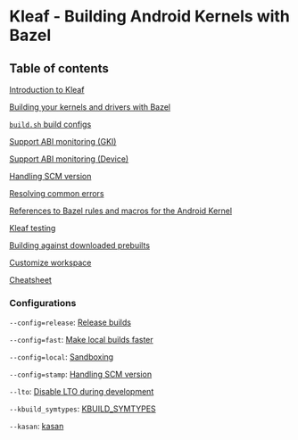 # Kleaf - Building Android Kernels with Bazel

## Table of contents

[Introduction to Kleaf](docs/kleaf.md)

[Building your kernels and drivers with Bazel](docs/impl.md)

[`build.sh` build configs](docs/build_configs.md)

[Support ABI monitoring (GKI)](docs/abi.md)

[Support ABI monitoring (Device)](docs/abi_device.md)

[Handling SCM version](docs/scmversion.md)

[Resolving common errors](docs/errors.md)

[References to Bazel rules and macros for the Android Kernel](https://ci.android.com/builds/latest/branches/aosp_kernel-common-android-mainline/targets/kleaf_docs/view/index.html)

[Kleaf testing](docs/testing.md)

[Building against downloaded prebuilts](docs/download_prebuilt.md)

[Customize workspace](docs/workspace.md)

[Cheatsheet](docs/cheatsheet.md)

### Configurations

`--config=release`: [Release builds](docs/release.md)

`--config=fast`: [Make local builds faster](docs/fast.md)

`--config=local`: [Sandboxing](docs/sandbox.md)

`--config=stamp`: [Handling SCM version](docs/scmversion.md)

`--lto`: [Disable LTO during development](docs/lto.md)

`--kbuild_symtypes`: [KBUILD\_SYMTYPES](docs/symtypes.md)

`--kasan`: [kasan](docs/kasan.md)
